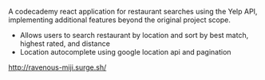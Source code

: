 A codecademy react application for restaurant searches using the Yelp API, implementing additional features beyond the original project scope.
- Allows users to search restaurant by location and sort by best match, highest rated, and distance
- Location autocomplete using google location api and pagination

http://ravenous-miji.surge.sh/

